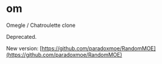 # om
Omegle / Chatroulette clone 

Deprecated.

New version: [https://github.com/paradoxmoe/RandomMOE](https://github.com/paradoxmoe/RandomMOE)
